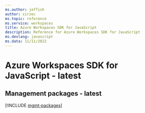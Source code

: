 ```yaml
---
ms.author: jeffish
author: xirzec
ms.topic: reference
ms.service: workspaces
title: Azure Workspaces SDK for JavaScript
description: Reference for Azure Workspaces SDK for JavaScript
ms.devlang: javascript
ms.data: 11/11/2022
---
```

# Azure Workspaces SDK for JavaScript - latest

## Management packages - latest
[!INCLUDE [mgmt-packages](workspaces-mgmt-index.md)]